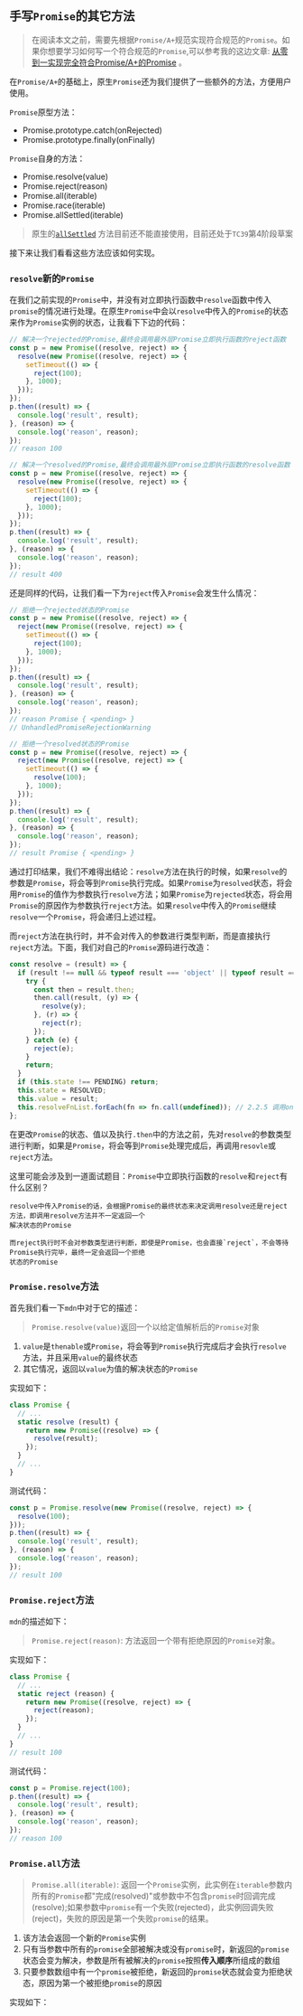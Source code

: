 ## 手写`Promise`的其它方法
> 在阅读本文之前，需要先根据`Promise/A+`规范实现符合规范的`Promise`。如果你想要学习如何写一个符合规范的`Promise`,可以参考我的这边文章: [从零到一实现完全符合Promise/A+的Promise](https://github.com/wangkaiwd/js-deep/blob/master/advanced/async-2/readme.md) 。

在`Promise/A+`的基础上，原生`Promise`还为我们提供了一些额外的方法，方便用户使用。

`Promise`原型方法：  

* Promise.prototype.catch(onRejected)
* Promise.prototype.finally(onFinally)

`Promise`自身的方法：

* Promise.resolve(value)
* Promise.reject(reason)
* Promise.all(iterable)
* Promise.race(iterable)
* Promise.allSettled(iterable)

> 原生的[`allSettled`](https://developer.mozilla.org/zh-CN/docs/Web/JavaScript/Reference/Global_Objects/Promise/allSettled) 方法目前还不能直接使用，目前还处于`TC39`第4阶段草案

接下来让我们看看这些方法应该如何实现。

### `resolve`新的`Promise`
在我们之前实现的`Promise`中，并没有对立即执行函数中`resolve`函数中传入`promise`的情况进行处理。在原生`Promise`中会以`resolve`中传入的`Promise`的状态来作为`Promise`实例的状态，让我看下下边的代码：
```javascript
// 解决一个rejected的Promise,最终会调用最外层Promise立即执行函数的reject函数
const p = new Promise((resolve, reject) => {
  resolve(new Promise((resolve, reject) => {
    setTimeout(() => {
      reject(100);
    }, 1000);
  }));
});
p.then((result) => {
  console.log('result', result);
}, (reason) => {
  console.log('reason', reason);
});
// reason 100

// 解决一个resolved的Promise,最终会调用最外层Promise立即执行函数的resolve函数
const p = new Promise((resolve, reject) => {
  resolve(new Promise((resolve, reject) => {
    setTimeout(() => {
      reject(100);
    }, 1000);
  }));
});
p.then((result) => {
  console.log('result', result);
}, (reason) => {
  console.log('reason', reason);
});
// result 400
```
还是同样的代码，让我们看一下为`reject`传入`Promise`会发生什么情况：
```javascript
// 拒绝一个rejected状态的Promise
const p = new Promise((resolve, reject) => {
  reject(new Promise((resolve, reject) => {
    setTimeout(() => {
      reject(100);
    }, 1000);
  }));
});
p.then((result) => {
  console.log('result', result);
}, (reason) => {
  console.log('reason', reason);
});
// reason Promise { <pending> }
// UnhandledPromiseRejectionWarning

// 拒绝一个resolved状态的Promise
const p = new Promise((resolve, reject) => {
  reject(new Promise((resolve, reject) => {
    setTimeout(() => {
      resolve(100);
    }, 1000);
  }));
});
p.then((result) => {
  console.log('result', result);
}, (reason) => {
  console.log('reason', reason);
});
// result Promise { <pending> }
```
通过打印结果，我们不难得出结论：`resolve`方法在执行的时候，如果`resolve`的参数是`Promise`，将会等到`Promise`执行完成。如果`Promise`为`resolved`状态，将会用`Promise`的值作为参数执行`resolve`方法；如果`Promise`为`rejected`状态，将会用`Promise`的原因作为参数执行`reject`方法。如果`resolve`中传入的`Promise`继续`resolve`一个`Promise`，将会递归上述过程。

而`reject`方法在执行时，并不会对传入的参数进行类型判断，而是直接执行`reject`方法。下面，我们对自己的`Promise`源码进行改造：
```javascript
const resolve = (result) => {
  if (result !== null && typeof result === 'object' || typeof result === 'function') {
    try {
      const then = result.then;
      then.call(result, (y) => {
        resolve(y);
      }, (r) => {
        reject(r);
      });
    } catch (e) {
      reject(e);
    }
    return;
  }
  if (this.state !== PENDING) return;
  this.state = RESOLVED;
  this.value = result;
  this.resolveFnList.forEach(fn => fn.call(undefined)); // 2.2.5 调用onFulfilled时this指向为undefined
};
```
在更改`Promise`的状态、值以及执行`.then`中的方法之前，先对`resolve`的参数类型进行判断，如果是`Promise`，将会等到`Promise`处理完成后，再调用`resovle`或`reject`方法。

这里可能会涉及到一道面试题目：`Promise`中立即执行函数的`resolve`和`reject`有什么区别？
```text
resolve中传入Promise的话，会根据Promise的最终状态来决定调用resolve还是reject方法，即调用resolve方法并不一定返回一个
解决状态的Promise

而reject执行时不会对参数类型进行判断，即使是Promise，也会直接`reject`，不会等待Promise执行完毕，最终一定会返回一个拒绝
状态的Promise
```

### `Promise.resolve`方法
首先我们看一下`mdn`中对于它的描述：
> `Promise.resolve(value)`返回一个以给定值解析后的`Promise`对象

1. `value`是`thenable`或`Promise`，将会等到`Promise`执行完成后才会执行`resolve`方法，并且采用`value`的最终状态
2. 其它情况，返回以`value`为值的解决状态的`Promise`

实现如下：
```javascript
class Promise {
  // ...
  static resolve (result) {
    return new Promise((resolve) => {
      resolve(result);
    });
  }
  // ...  
}
```

测试代码： 
```javascript
const p = Promise.resolve(new Promise((resolve, reject) => {
  resolve(100);
}));
p.then((result) => {
  console.log('result', result);
}, (reason) => {
  console.log('reason', reason);
});
// result 100
```

### `Promise.reject`方法
`mdn`的描述如下：
> `Promise.reject(reason)`: 方法返回一个带有拒绝原因的`Promise`对象。

实现如下：
```javascript
class Promise {
  // ...
  static reject (reason) {
    return new Promise((resolve, reject) => {
      reject(reason);
    });
  }
  // ...  
}
// result 100
```

测试代码：
```javascript
const p = Promise.reject(100);
p.then((result) => {
  console.log('result', result);
}, (reason) => {
  console.log('reason', reason);
});
// reason 100
```

### `Promise.all`方法
> `Promise.all(iterable)`: 返回一个`Promise`实例，此实例在`iterable`参数内所有的`Promise`都"完成(resolved)"或参数中不包含`promise`时回调完成(resolve);如果参数中`promise`有一个失败(rejected)，此实例回调失败(reject)，失败的原因是第一个失败`promise`的结果。

1. 该方法会返回一个新的`Promise`实例
2. 只有当参数中所有的`promise`全部被解决或没有`promise`时，新返回的`promise`状态会变为解决，参数是所有被解决的`promise`按照**传入顺序**所组成的数组
3. 只要参数数组中有一个`promise`被拒绝，新返回的`promise`状态就会变为拒绝状态，原因为第一个被拒绝`promise`的原因

实现如下：
````javascript

````
